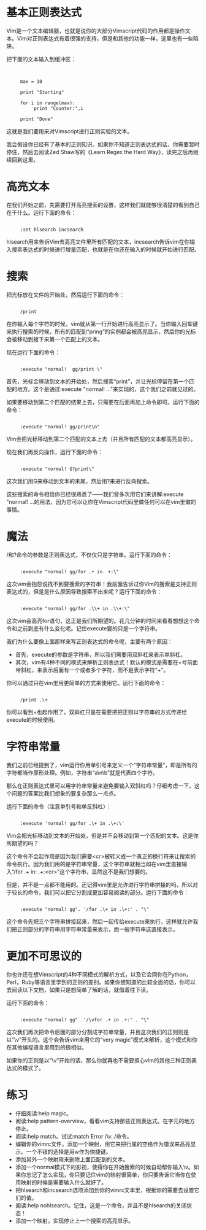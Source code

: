 # 基本正则表达式

Vim是一个文本编辑器，也就是说你的大部分Vimscript代码的作用都是操作文本。Vim对正则表达式有着很强的支持，但是和其他的功能一样，这里也有一些陷阱。

把下面的文本输入到缓冲区：
<pre><code>
     
     max = 10
     
     print "Starting"
     
     for i in range(max):
          print "Counter:",i
     
     print "Done"
</code></pre>

这就是我们要用来对Vimscript进行正则实验的文本。

我会假设你已经有了基本的正则知识。如果你不知道正则表达式的话，你需要暂时停住，然后去阅读Zed Shaw写的《Learn Regex the Hard Way》，读完之后再继续回到这里。

# 高亮文本

在我们开始之前，先需要打开高亮搜索的设置，这样我们就能够很清楚的看到自己在干什么。运行下面的命令：
<pre><code>
     :set hlsearch incsearch
</code></pre>

hlsearch用来告诉Vim去高亮文件里所有匹配的文本，incsearch告诉vim在你输入搜索表达式的时候进行增量匹配，也就是在你还在输入的时候就开始进行匹配。

# 搜索

把光标放在文件的开始处，然后运行下面的命令：
<pre><code>
     /print
</code></pre>

在你输入每个字符的时候，vim就从第一行开始进行高亮显示了。当你输入回车键来执行搜索的时候，所有的匹配到“pring”的实例都会被高亮显示，然后你的光标会被移动到接下来第一个匹配上的文本。

现在运行下面的命令：
<pre><code>
     :execute "normal!  gg/print \<cr>"
</code></pre>

首先，光标会移动到文本的开始处，然后搜索“print”，并让光标停留在第一个匹配的地方。这个是通过:execute "normal! ..."来实现的，这个我们之前就见过的。

如果要移动到第二个匹配的结果上去，只需要在后面再加上命令即可。运行下面的命令：
<pre><code>
     :execute "normal! gg/print\<cr>n"
</code></pre>

Vim会把光标移动到第二个匹配的文本上去（并且所有匹配的文本都高亮显示）。

现在我们再反向操作，运行下面的命令：
<pre><code>
     :execute "normal! G?print\<cr>"
</code></pre>
     
这次我们用G来移动到文本的末尾，然后用?来进行反向搜索。

这些搜索的命令相信你已经很熟悉了——我们曾多次用它们来讲解:execute "normal! ...的用法，因为它可以让你在Vimscript代码里做任何可以在vim里做的事情。

     
# 魔法

/和?命令的参数是正则表达式，不仅仅只是字符串。运行下面的命令：
<pre><code>
     :execute "normal! gg/for .+ in. +:\<cr>"
</code></pre>

这次vim会抱怨说找不到要搜索的字符串！我前面告诉过你Vim的搜索是支持正则表达式的，但是是什么原因导致搜索不出来呢？运行下面的命令：
<pre><code>
     :execute "normal! gg/for .\\+ in .\\+:\<cr>"
</code></pre>
     
这次vim会高亮for语句，这正是我们所期望的。花几分钟的时间来看看想想这个命令和之前到底有什么变化呢。记住execute要的只是一个字符串。
     
我们为什么要像上面那样来写正则表达式的命令呢，主要有两个原因：
- 首先，execute的参数是字符串，所以我们需要用双斜杠来表示单斜杠。
- 其次，vim有4种不同的模式来解析正则表达式！默认的模式是需要在+号前面带斜杠，来表示后面有一个或者多个字符，而不是表示字符“+”。

你可以通过只在vim里用更简单的方式来使用它。运行下面的命令：
<pre><code>
     /print .\+
</code></pre>

你可以看到\+也起作用了。双斜杠只是在需要把把正则以字符串的方式传递给execute的时候使用。

# 字符串常量

我们之前已经提到了，vim运行你用单引号来定义一个“字符串常量”，即是所有的字符都当作原形处理。例如，字符串“a\n\b”就是代表四个字符。

那么在正则表达式里可以用字符串常量来避免要输入双斜杠吗？仔细考虑一下，这个问题的答案比我们想象的要复杂那么一点点。

运行下面的命令（注意单引号和单反斜杠）：
<pre><code>
     :execute 'normal! gg/for .\+ in .\+:\<cr>'
</code></pre>

Vim会把光标移动到文本的开始处，但是并不会移动到第一个匹配的文本。这是你所期望的吗？
     
这个命令不会起作用是因为我们需要\<cr>被转义成一个真正的换行符来让搜索的命令执行。因为我们用的是字符串常量，这个字符串就相当如在vim里直接输入“/for .\+ in: .\+:\<cr>”这个字符串，显然这不是我们想要的。

但是，并不是一点都不能用的。还记得vim里是允许进行字符串拼接的吗，所以对于较长的命令，我们可以把它分割成更加容易阅读的部分。运行下面的命令：
<pre><code>
     :execute "normal! gg". '/for .\+ in .\+:' . "\<cr>"
</code></pre>

这个命令先把三个字符串拼接起来，然后一起传给execute来执行，这样就允许我们把正则部分的字符串用字符串常量来表示，而一般字符串这直接表示。

# 更加不可思议的

你也许还在想Vimscript的4种不同模式的解析方式，以及它会同你在Python，Perl，Ruby等语言里学到的正则的差别。如果你想知道的比较全面的话，你可以去阅读以下文档，如果只是想简单了解的话，就借着往下读。

运行下面的命令：
<pre><code>
     :execute "normal! gg" .'/\vfor .+ in .+:' . "\<cr>"
</code></pre>

这次我们再次把命令后面的部分分割成字符串常量，并且这次我们的正则则是以“\v”开头的。这个会告诉vim来用它的“very magic”模式来解析，这个模式和你在其他编程语言里用到的很相似。

如果你的正则是以“\v”开始的话，那么你就再也不需要担心vim的其他三种正则表达式的模式了。

# 练习

- 仔细阅读:help magic。
- 阅读:help pattern-overview，看看vim支持那些正则表达式。在字元的地方停止。
- 阅读:help match。试试:match Error /\v../命令。
- 编辑你的vimrc文件，添加一个映射，用它来把行尾的空格作为错误来高亮显示。一个不错的选择是用<leader>w作为快捷键。
- 添加另外一个映射用来删除上面匹配到的文本。
- 添加一个normal模式下的影视，使得你在开始搜索的时候自动帮你输入\v。如果你忘记了怎么实现，你只要记住vim的映射很简单，你只要告诉它当你在使用映射的时候是需要输入什么就好了。
- 把hlsearch和incsearch选项添加到你的vimrc文本里，根据你的需要去设置它们的值。
- 阅读:help nohlsearch。记住，这是一个命令，并且不是hlsearch的关闭状态！
- 添加一个映射，实现停止上一个搜索的高亮显示。
